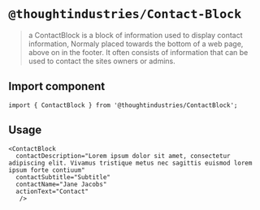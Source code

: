# `@thoughtindustries/Contact-Block`

> a ContactBlock is a block of information used to display contact information, Normaly placed towards the bottom of a web page, above on in the footer. It often consists of information that can be used to contact the sites owners or admins.

## Import component

```
import { ContactBlock } from '@thoughtindustries/ContactBlock';
```

## Usage

```
<ContactBlock
  contactDescription="Lorem ipsum dolor sit amet, consectetur adipiscing elit. Vivamus tristique metus nec sagittis euismod lorem ipsum forte contiuum" 
  contactSubtitle="Subtitle"
  contactName="Jane Jacobs"
  actionText="Contact"
   />
```


